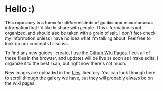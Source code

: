 # Hello :)
This repository is a home for different kinds of guides and miscellaneous information that I'd like to share with people. This information is not organized, and should also be taken with a grain of salt. I don't fact-check my information unless I have no idea what I'm talking about. Feel free to look up any concepts I discuss.

To find any new guides I create, I use the [Github Wiki Pages](https://github.com/DragonTrance/GuidesAndInformation/wiki). I edit all of these files in the browser, and updates will be live as soon as I make edits. I organize it to the best I can, but right now there's not much.

<!-- Sorry if you're cloning this repo and the link takes you to the original. Don't know how to make it go to your own -->
New images are uploaded in the [files](https://github.com/DragonTrance/GuidesAndInformation/tree/main/files) directory. You can look through here to scroll through the gallery we have, but they will probably always be on the wiki pages.
